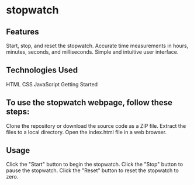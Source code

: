 # stopwatch

## Features

Start, stop, and reset the stopwatch.
Accurate time measurements in hours, minutes, seconds, and milliseconds.
Simple and intuitive user interface.

## Technologies Used

HTML
CSS
JavaScript
Getting Started

## To use the stopwatch webpage, follow these steps:

Clone the repository or download the source code as a ZIP file.
Extract the files to a local directory.
Open the index.html file in a web browser.

## Usage

Click the "Start" button to begin the stopwatch.
Click the "Stop" button to pause the stopwatch.
Click the "Reset" button to reset the stopwatch to zero.
